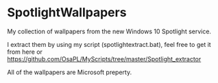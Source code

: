 # SpotlightWallpapers

My collection of wallpapers from the new Windows 10 Spotlight service.

I extract them by using my script (spotlightextract.bat), feel free to get it from here or https://github.com/OsaPL/MyScripts/tree/master/Spotlight_extractor

All of the wallpapers are Microsoft preperty.
